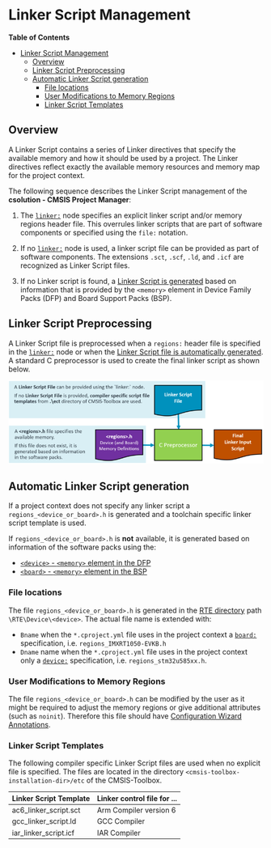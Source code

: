 # Linker Script Management

<!-- markdownlint-disable MD009 -->
<!-- markdownlint-disable MD013 -->
<!-- markdownlint-disable MD036 -->

**Table of Contents**

- [Linker Script Management](#linker-script-management)
  - [Overview](#overview)
  - [Linker Script Preprocessing](#linker-script-preprocessing)
  - [Automatic Linker Script generation](#automatic-linker-script-generation)
    - [File locations](#file-locations)
    - [User Modifications to Memory Regions](#user-modifications-to-memory-regions)
    - [Linker Script Templates](#linker-script-templates)

## Overview

A Linker Script contains a series of Linker directives that specify the available memory and how it should be used by a project. The Linker directives reflect exactly the available memory resources and memory map for the project context.

The following sequence describes the Linker Script management of the **csolution - CMSIS Project Manager**:

1. The [`linker:`](YML-Input-Format.md#linker) node specifies an explicit linker script and/or memory regions header file. This overrules linker scripts that are part of software components or specified using the `file:` notation.

2. If no [`linker:`](YML-Input-Format.md#linker) node is used, a linker script file can be provided as part of software components. The extensions `.sct`, `.scf`, `.ld`, and `.icf` are recognized as Linker Script files.

3. If no Linker script is found, a [Linker Script is generated](#automatic-linker-script-generation) based on information that is provided by the `<memory>` element in Device Family Packs (DFP) and Board Support Packs (BSP).
 
## Linker Script Preprocessing

A Linker Script file is preprocessed when a `regions:` header file is specified in the [`linker:`](YML-Input-Format.md#linker) node or when the [Linker Script file is automatically generated](#automatic-linker-script-generation). A standard C preprocessor is used to create the final linker script as shown below.

![Linker Script File Generation](./images/linker-script-file.png "Linker Script File Generation")

## Automatic Linker Script generation

If a project context does not specify any linker script a `regions_<device_or_board>.h` is generated and a toolchain specific linker script template is used.

If `regions_<device_or_board>.h` is **not** available, it is generated based on information of the software packs using the:

- [`<device>` - `<memory>` element in the DFP](https://open-cmsis-pack.github.io/Open-CMSIS-Pack-Spec/main/html/pdsc_boards_pg.html#element_board_memory)
- [`<board>` - `<memory>` element in the BSP](https://open-cmsis-pack.github.io/Open-CMSIS-Pack-Spec/main/html/pdsc_family_pg.html#element_memory)

### File locations

The file `regions_<device_or_board>.h` is generated in the [RTE directory](Overview.md#rte-directory-structure) path `\RTE\Device\<device>`. The actual file name is extended with:

- `Bname` when the `*.cproject.yml` file uses in the project context a [`board:`](YML-Input-Format.md#board-name-conventions) specification, i.e. `regions_IMXRT1050-EVKB.h`
- `Dname` name when the `*.cproject.yml` file uses in the project context only a [`device:`](YML-Input-Format.md#device-name-conventions) specification, i.e. `regions_stm32u585xx.h`.
  
### User Modifications to Memory Regions

The file `regions_<device_or_board>.h` can be modified by the user as it might be required to adjust the memory regions or give additional attributes (such as `noinit`).  Therefore this file should have [Configuration Wizard Annotations](https://open-cmsis-pack.github.io/Open-CMSIS-Pack-Spec/main/html/configWizard.html).

### Linker Script Templates

The following compiler specific Linker Script files are used when no explicit file is specified.  The files are located in the directory `<cmsis-toolbox-installation-dir>/etc` of the CMSIS-Toolbox.

Linker Script Template  | Linker control file for ...
:-----------------------|:-----------------------------
ac6_linker_script.sct   | Arm Compiler version 6
gcc_linker_script.ld    | GCC Compiler
iar_linker_script.icf   | IAR Compiler
